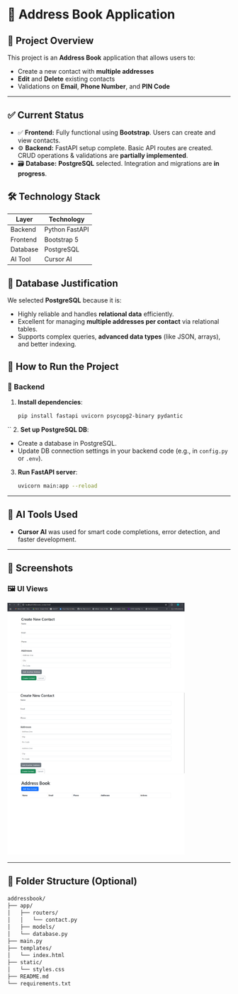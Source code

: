 
# 📒 Address Book Application

## 📌 Project Overview
This project is an **Address Book** application that allows users to:
- Create a new contact with **multiple addresses**
- **Edit** and **Delete** existing contacts
- Validations on **Email**, **Phone Number**, and **PIN Code**

---

## ✅ Current Status
- ✅ **Frontend:** Fully functional using **Bootstrap**. Users can create and view contacts.
- ⚙️ **Backend:** FastAPI setup complete. Basic API routes are created. CRUD operations & validations are **partially implemented**.
- 🗃️ **Database:** **PostgreSQL** selected. Integration and migrations are **in progress**.


## 🛠️ Technology Stack

| Layer       | Technology         |
|-------------|--------------------|
| Backend     | Python FastAPI     |
| Frontend    | Bootstrap 5        |
| Database    | PostgreSQL         |
| AI Tool     | Cursor AI          |



## 💾 Database Justification

We selected **PostgreSQL** because it is:
- Highly reliable and handles **relational data** efficiently.
- Excellent for managing **multiple addresses per contact** via relational tables.
- Supports complex queries, **advanced data types** (like JSON, arrays), and better indexing.


## 🚀 How to Run the Project

### 🔧 Backend

1. **Install dependencies**:
   ```bash 
   pip install fastapi uvicorn psycopg2-binary pydantic
``
2. **Set up PostgreSQL DB**:

   * Create a database in PostgreSQL.
   * Update DB connection settings in your backend code (e.g., in `config.py` or `.env`).

3. **Run FastAPI server**:

   ```bash
   uvicorn main:app --reload
   ```

---

## 🤖 AI Tools Used

* **Cursor AI** was used for smart code completions, error detection, and faster development.

---

## 📸 Screenshots

### 🖼️ UI Views

<img src="ss1 (3).png" alt="Address Book UI" width="400"/>
<img src="ss1 (1).png" alt="Address Book UI" width="400"/>
<img src="ss1 (2).png" alt="Address Book UI" width="400"/>

---

## 📂 Folder Structure (Optional)

```
addressbook/
├── app/
│   ├── routers/
│   │   └── contact.py
│   ├── models/
│   └── database.py
├── main.py
├── templates/
│   └── index.html
├── static/
│   └── styles.css
├── README.md
└── requirements.txt
```
